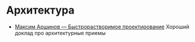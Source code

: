 # Архитектура

- [Максим Аршинов — Быстрорастворимое проектирование](https://www.youtube.com/watch?v=qJPwSvDLmQE) Хороший доклад про архитектурные приемы